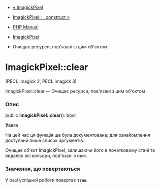 - [« ImagickPixel](class.imagickpixel.md)
- [ImagickPixel::\_\_construct »](imagickpixel.construct.md)

- [PHP Manual](index.md)
- [ImagickPixel](class.imagickpixel.md)
- Очищає ресурси, пов'язані із цим об'єктом

# ImagickPixel::clear

(PECL imagick 2, PECL imagick 3)

ImagickPixel::clear — Очищає ресурси, пов'язані з цим об'єктом

### Опис

public **ImagickPixel::clear**(): bool

**Увага**

На цей час ця функція ще була документована; для
ознайомлення доступний лише список аргументів.

Очищає об'єкт ImagickPixel, залишаючи його в початковому стані та
видаляє всі кольори, пов'язані з ним.

### Значення, що повертаються

У разі успішної роботи повертає **`true`**.
